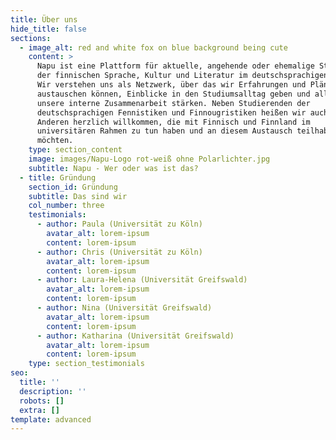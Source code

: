 ```yaml
---
title: Über uns
hide_title: false
sections:
  - image_alt: red and white fox on blue background being cute
    content: >
      Napu ist eine Plattform für aktuelle, angehende oder ehemalige Studierende
      der finnischen Sprache, Kultur und Literatur im deutschsprachigen Raum.
      Wir verstehen uns als Netzwerk, über das wir Erfahrungen und Pläne
      austauschen können, Einblicke in den Studiumsalltag geben und allgemein
      unsere interne Zusammenarbeit stärken. Neben Studierenden der
      deutschsprachigen Fennistiken und Finnougristiken heißen wir auch alle
      Anderen herzlich willkommen, die mit Finnisch und Finnland im
      universitären Rahmen zu tun haben und an diesem Austausch teilhaben
      möchten.
    type: section_content
    image: images/Napu-Logo rot-weiß ohne Polarlichter.jpg
    subtitle: Napu - Wer oder was ist das?
  - title: Gründung
    section_id: Gründung
    subtitle: Das sind wir
    col_number: three
    testimonials:
      - author: Paula (Universität zu Köln)
        avatar_alt: lorem-ipsum
        content: lorem-ipsum
      - author: Chris (Universität zu Köln)
        avatar_alt: lorem-ipsum
        content: lorem-ipsum
      - author: Laura-Helena (Universität Greifswald)
        avatar_alt: lorem-ipsum
        content: lorem-ipsum
      - author: Nina (Universität Greifswald)
        avatar_alt: lorem-ipsum
        content: lorem-ipsum
      - author: Katharina (Universität Greifswald)
        avatar_alt: lorem-ipsum
        content: lorem-ipsum
    type: section_testimonials
seo:
  title: ''
  description: ''
  robots: []
  extra: []
template: advanced
---
```

